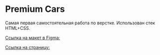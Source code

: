 # Premium Cars

Самая первая самостоятельная работа по верстке. Использован стек HTML+CSS.

[Ссылка на макет в Figma:](https://www.figma.com/file/zpEryUaC1ranXzf9jAsK2c/Premium-Car-Blog-Template?node-id=0%3A1)

[Ссылка на страницу:]()

